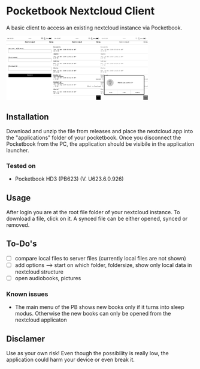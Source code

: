 # Pocketbook Nextcloud Client
A basic client to access an existing nextcloud instance via Pocketbook. 

<img src="/screenshots/loginScreen.bmp" width="25%" height="25%"><img src="/screenshots/startScreen.bmp" width="25%" height="25%"><img src="/screenshots/fileDialog.bmp" width="25%" height="25%">

## Installation
Download and unzip the file from releases and place the nextcloud.app into the "applications" folder of your pocketbook. Once you disconnect the Pocketbook from the PC, the application should be visibile in the application launcher.

### Tested on
* Pocketbook HD3 (PB623) (V. U623.6.0.926)

## Usage
After login you are at the root file folder of your nextcloud instance.
To download a file, click on it. A synced file can be either opened, synced or removed.

##  To-Do's
* [ ] compare local files to server files (currently local files are not shown)
* [ ] add options --> start on which folder, foldersize, show only local data in nextcloud structure
* [ ] open audiobooks, pictures

### Known issues
* The main menu of the PB shows new books only if it turns into sleep modus. Otherwise the new books can only be opened from the nextcloud applicaton

## Disclamer

Use as your own risk! 
Even though the possibility is really low, the application could harm your device or even break it.